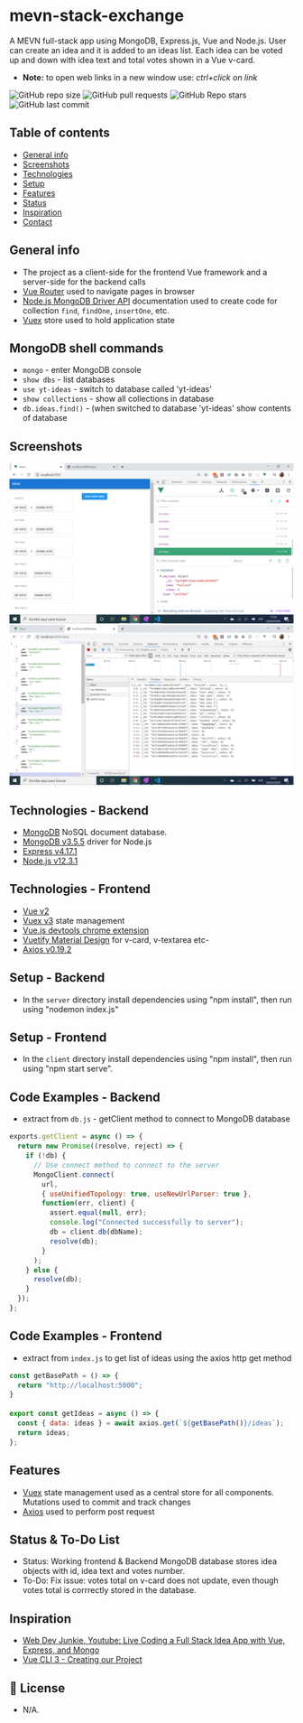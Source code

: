 # mevn-stack-exchange

A MEVN full-stack app using MongoDB, Express.js, Vue and Node.js. User can create an idea and it is added to an ideas list. Each idea can be voted up and down with idea text and total votes shown in a Vue v-card.
* **Note:** to open web links in a new window use: _ctrl+click on link_

![GitHub repo size](https://img.shields.io/github/repo-size/AndrewJBateman/mevn-stack-exchange?style=plastic)
![GitHub pull requests](https://img.shields.io/github/issues-pr/AndrewJBateman/mevn-stack-exchange?style=plastic)
![GitHub Repo stars](https://img.shields.io/github/stars/AndrewJBateman/mevn-stack-exchange?style=plastic)
![GitHub last commit](https://img.shields.io/github/last-commit/AndrewJBateman/mevn-stack-exchange?style=plastic)

## Table of contents

* [General info](#general-info)
* [Screenshots](#screenshots)
* [Technologies](#technologies)
* [Setup](#setup)
* [Features](#features)
* [Status](#status)
* [Inspiration](#inspiration)
* [Contact](#contact)

## General info

* The project as a client-side for the frontend Vue framework and a server-side for the backend calls
* [Vue Router](https://router.vuejs.org/guide/essentials/navigation.html) used to navigate pages in browser
* [Node.js MongoDB Driver API](http://mongodb.github.io/node-mongodb-native/3.5/api/Collection.html#findOne) documentation used to create code for collection `find`, `findOne`, `insertOne`, etc.
* [Vuex](https://vuex.vuejs.org/api/#vuex-store) store used to hold application state

## MongoDB shell commands

* `mongo` - enter MongoDB console
* `show dbs` - list databases
* `use yt-ideas` - switch to database called 'yt-ideas'
* `show collections` - show all collections in database
* `db.ideas.find()` - (when switched to database 'yt-ideas' show contents of database

## Screenshots

![frontend image](./img/frontend.png)
![backend image](./img/backend.png)

## Technologies - Backend

* [MongoDB](https://www.mongodb.com/) NoSQL document database.
* [MongoDB v3.5.5](https://www.npmjs.com/package/mongodb) driver for Node.js
* [Express v4.17.1](https://www.npmjs.com/package/express)
* [Node.js v12.3.1](https://nodejs.org/en/)

## Technologies - Frontend

* [Vue v2](https://vuejs.org/)
* [Vuex v3](https://vuex.vuejs.org/) state management
* [Vue.js devtools chrome extension](https://chrome.google.com/webstore/detail/vuejs-devtools/nhdogjmejiglipccpnnnanhbledajbpd?hl=en)
* [Vuetify Material Design](https://vuetifyjs.com/en/) for v-card, v-textarea etc-
* [Axios v0.19.2](https://www.npmjs.com/package/axios)

## Setup - Backend

* In the `server` directory install dependencies using "npm install", then run using "nodemon index.js"

## Setup - Frontend

* In the `client` directory install dependencies using "npm install", then run using "npm start serve".

## Code Examples - Backend

* extract from `db.js` - getClient method to connect to MongoDB database

```javascript
exports.getClient = async () => {
  return new Promise((resolve, reject) => {
    if (!db) {
      // Use connect method to connect to the server
      MongoClient.connect(
        url,
        { useUnifiedTopology: true, useNewUrlParser: true },
        function(err, client) {
          assert.equal(null, err);
          console.log("Connected successfully to server");
          db = client.db(dbName);
          resolve(db);
        }
      );
    } else {
      resolve(db);
    }
  });
};
```

## Code Examples - Frontend

* extract from `index.js` to get list of ideas using the axios http get method

```javascript
const getBasePath = () => {
  return "http://localhost:5000";
}

export const getIdeas = async () => {
  const { data: ideas } = await axios.get(`${getBasePath()}/ideas`);
  return ideas;
};
```

## Features

* [Vuex](https://vuex.vuejs.org/) state management used as a central store for all components. Mutations used to commit and track changes
* [Axios](https://github.com/axios/axios) used to perform post request

## Status & To-Do List

* Status: Working frontend & Backend MongoDB database stores idea objects with id, idea text and votes number.
* To-Do: Fix issue: votes total on v-card does not update, even though votes total is corrrectly stored in the database.

## Inspiration

* [Web Dev Junkie, Youtube: Live Coding a Full Stack Idea App with Vue, Express, and Mongo](https://www.youtube.com/watch?v=myJRnwzw5ss)
* [Vue CLI 3 - Creating our Project](https://www.vuemastery.com/courses/real-world-vue-js/vue-cli/)

## :file_folder: License

* N/A.
